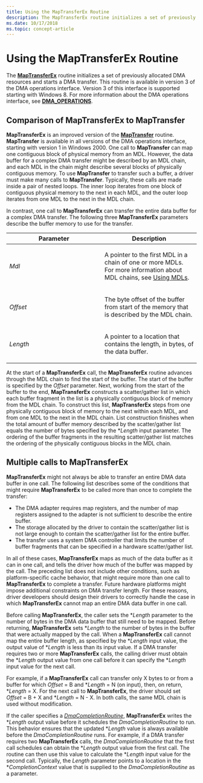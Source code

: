 ```yaml
---
title: Using the MapTransferEx Routine
description: The MapTransferEx routine initializes a set of previously allocated DMA resources and starts a DMA transfer.
ms.date: 10/17/2018
ms.topic: concept-article
---
```


# Using the MapTransferEx Routine


The [**MapTransferEx**](/windows-hardware/drivers/ddi/wdm/nc-wdm-pmap_transfer_ex) routine initializes a set of previously allocated DMA resources and starts a DMA transfer. This routine is available in version 3 of the DMA operations interface. Version 3 of this interface is supported starting with Windows 8. For more information about the DMA operations interface, see [**DMA\_OPERATIONS**](/windows-hardware/drivers/ddi/wdm/ns-wdm-_dma_operations).

## Comparison of MapTransferEx to MapTransfer


**MapTransferEx** is an improved version of the [**MapTransfer**](/windows-hardware/drivers/ddi/wdm/nc-wdm-pmap_transfer) routine. **MapTransfer** is available in all versions of the DMA operations interface, starting with version 1 in Windows 2000. One call to **MapTransfer** can map one contiguous block of physical memory from an MDL. However, the data buffer for a complex DMA transfer might be described by an MDL chain, and each MDL in the chain might describe several blocks of physically contiguous memory. To use **MapTransfer** to transfer such a buffer, a driver must make many calls to **MapTransfer**. Typically, these calls are made inside a pair of nested loops. The inner loop iterates from one block of contiguous physical memory to the next in each MDL, and the outer loop iterates from one MDL to the next in the MDL chain.

In contrast, one call to **MapTransferEx** can transfer the entire data buffer for a complex DMA transfer. The following three **MapTransferEx** parameters describe the buffer memory to use for the transfer.

<table>
<colgroup>
<col width="50%" />
<col width="50%" />
</colgroup>
<thead>
<tr class="header">
<th>Parameter</th>
<th>Description</th>
</tr>
</thead>
<tbody>
<tr class="odd">
<td><em>Mdl</em></td>
<td><p>A pointer to the first MDL in a chain of one or more MDLs. For more information about MDL chains, see <a href="using-mdls.md" data-raw-source="[Using MDLs](using-mdls.md)">Using MDLs</a>.</p></td>
</tr>
<tr class="even">
<td><em>Offset</em></td>
<td><p>The byte offset of the buffer from start of the memory that is described by the MDL chain.</p></td>
</tr>
<tr class="odd">
<td><em>Length</em></td>
<td><p>A pointer to a location that contains the length, in bytes, of the data buffer.</p></td>
</tr>
</tbody>
</table>

 

At the start of a **MapTransferEx** call, the **MapTransferEx** routine advances through the MDL chain to find the start of the buffer. The start of the buffer is specified by the *Offset* parameter. Next, working from the start of the buffer to the end, **MapTransferEx** constructs a scatter/gather list in which each buffer fragment in the list is a physically contiguous block of memory from the MDL chain. To construct this list, **MapTransferEx** steps from one physically contiguous block of memory to the next within each MDL, and from one MDL to the next in the MDL chain. List construction finishes when the total amount of buffer memory described by the scatter/gather list equals the number of bytes specified by the \**Length* input parameter. The ordering of the buffer fragments in the resulting scatter/gather list matches the ordering of the physically contiguous blocks in the MDL chain.

## Multiple calls to MapTransferEx


**MapTransferEx** might not always be able to transfer an entire DMA data buffer in one call. The following list describes some of the conditions that might require **MapTransferEx** to be called more than once to complete the transfer:

-   The DMA adapter requires map registers, and the number of map registers assigned to the adapter is not sufficient to describe the entire buffer.
-   The storage allocated by the driver to contain the scatter/gather list is not large enough to contain the scatter/gather list for the entire buffer.
-   The transfer uses a system DMA controller that limits the number of buffer fragments that can be specified in a hardware scatter/gather list.

In all of these cases, **MapTransferEx** maps as much of the data buffer as it can in one call, and tells the driver how much of the buffer was mapped by the call. The preceding list does not include other conditions, such as platform-specific cache behavior, that might require more than one call to **MapTransferEx** to complete a transfer. Future hardware platforms might impose additional constraints on DMA transfer length. For these reasons, driver developers should design their drivers to correctly handle the case in which **MapTransferEx** cannot map an entire DMA data buffer in one call.

Before calling **MapTransferEx**, the caller sets the \**Length* parameter to the number of bytes in the DMA data buffer that still need to be mapped. Before returning, **MapTransferEx** sets \**Length* to the number of bytes in the buffer that were actually mapped by the call. When a **MapTransferEx** call cannot map the entire buffer length, as specified by the \**Length* input value, the output value of \**Length* is less than its input value. If a DMA transfer requires two or more **MapTransferEx** calls, the calling driver must obtain the \**Length* output value from one call before it can specify the \**Length* input value for the next call.

For example, if a **MapTransferEx** call can transfer only X bytes to or from a buffer for which *Offset* = B and \**Length* = N (on input), then, on return, \**Length* = X. For the next call to **MapTransferEx**, the driver should set *Offset* = B + X and \**Length* = N - X. In both calls, the same MDL chain is used without modification.

If the caller specifies a [*DmaCompletionRoutine*](/windows-hardware/drivers/ddi/wdm/nc-wdm-dma_completion_routine), **MapTransferEx** writes the \**Length* output value before it schedules the *DmaCompletionRoutine* to run. This behavior ensures that the updated \**Length* value is always available before the *DmaCompletionRoutine* runs. For example, if a DMA transfer requires two **MapTransferEx** calls, the *DmaCompletionRoutine* that the first call schedules can obtain the \**Length* output value from the first call. The routine can then use this value to calculate the \**Length* input value for the second call. Typically, the *Length* parameter points to a location in the \**CompletionContext* value that is supplied to the *DmaCompletionRoutine* as a parameter.

 

